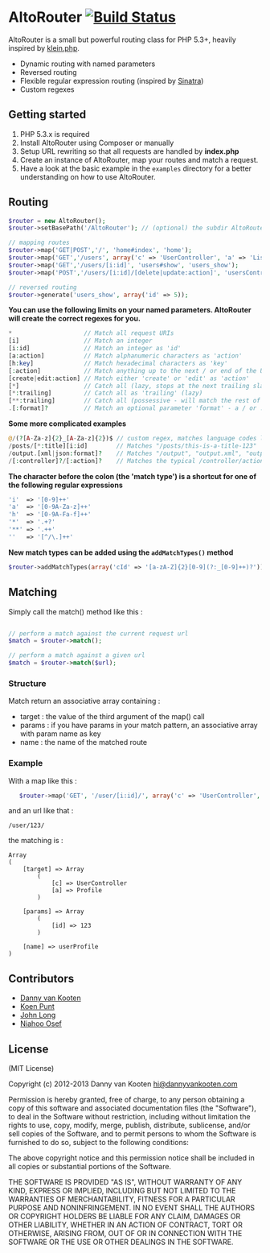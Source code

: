 # AltoRouter [![Build Status](https://api.travis-ci.org/dannyvankooten/AltoRouter.png)](http://travis-ci.org/dannyvankooten/AltoRouter)
AltoRouter is a small but powerful routing class for PHP 5.3+, heavily inspired by [klein.php](https://github.com/chriso/klein.php/).

* Dynamic routing with named parameters
* Reversed routing
* Flexible regular expression routing (inspired by [Sinatra](http://www.sinatrarb.com/))
* Custom regexes

## Getting started

1. PHP 5.3.x is required
2. Install AltoRouter using Composer or manually
2. Setup URL rewriting so that all requests are handled by **index.php**
3. Create an instance of AltoRouter, map your routes and match a request.
4. Have a look at the basic example in the `examples` directory for a better understanding on how to use AltoRouter.

## Routing
```php
$router = new AltoRouter();
$router->setBasePath('/AltoRouter'); // (optional) the subdir AltoRouter lives in

// mapping routes
$router->map('GET|POST','/', 'home#index', 'home');
$router->map('GET','/users', array('c' => 'UserController', 'a' => 'ListAction'));
$router->map('GET','/users/[i:id]', 'users#show', 'users_show');
$router->map('POST','/users/[i:id]/[delete|update:action]', 'usersController#doAction', 'users_do');

// reversed routing
$router->generate('users_show', array('id' => 5));


```

**You can use the following limits on your named parameters. AltoRouter will create the correct regexes for you.**

```php
*                    // Match all request URIs
[i]                  // Match an integer
[i:id]               // Match an integer as 'id'
[a:action]           // Match alphanumeric characters as 'action'
[h:key]              // Match hexadecimal characters as 'key'
[:action]            // Match anything up to the next / or end of the URI as 'action'
[create|edit:action] // Match either 'create' or 'edit' as 'action'
[*]                  // Catch all (lazy, stops at the next trailing slash)
[*:trailing]         // Catch all as 'trailing' (lazy)
[**:trailing]        // Catch all (possessive - will match the rest of the URI)
.[:format]?          // Match an optional parameter 'format' - a / or . before the block is also optional
```

**Some more complicated examples**

```php
@/(?[A-Za-z]{2}_[A-Za-z]{2})$ // custom regex, matches language codes like "en_us" etc.
/posts/[*:title][i:id]        // Matches "/posts/this-is-a-title-123"
/output.[xml|json:format]?    // Matches "/output", "output.xml", "output.json"
/[:controller]?/[:action]?    // Matches the typical /controller/action format
```

**The character before the colon (the 'match type') is a shortcut for one of the following regular expressions**

```php
'i'  => '[0-9]++'
'a'  => '[0-9A-Za-z]++'
'h'  => '[0-9A-Fa-f]++'
'*'  => '.+?'
'**' => '.++'
''   => '[^/\.]++'
```

**New match types can be added using the `addMatchTypes()` method**

```php
$router->addMatchTypes(array('cId' => '[a-zA-Z]{2}[0-9](?:_[0-9]++)?'));
```

## Matching

Simply call the match() method like this :

```php

// perform a match against the current request url
$match = $router->match();

// perform a match against a given url
$match = $router->match($url);

```

### Structure

Match return an associative array containing :
- target : the value of the third argument of the map() call
- params : if you have params in your match pattern, an associative array with param name as key 
- name : the name of the matched route

### Example

With a map like this :  
```php
   $router->map('GET', '/user/[i:id]/', array('c' => 'UserController', 'a' => 'Profile'), 'userProfile');
```
and an url like that :
```
/user/123/ 
```
the matching is :
```
Array
(
    [target] => Array
        (
            [c] => UserController
            [a] => Profile
        )

    [params] => Array
        (
            [id] => 123
        )

    [name] => userProfile
)

```

## Contributors
- [Danny van Kooten](https://github.com/dannyvankooten)
- [Koen Punt](https://github.com/koenpunt)
- [John Long](https://github.com/adduc)
- [Niahoo Osef](https://github.com/niahoo)

## License

(MIT License)

Copyright (c) 2012-2013 Danny van Kooten <hi@dannyvankooten.com>

Permission is hereby granted, free of charge, to any person obtaining a copy of this software and associated documentation files (the "Software"), to deal in the Software without restriction, including without limitation the rights to use, copy, modify, merge, publish, distribute, sublicense, and/or sell copies of the Software, and to permit persons to whom the Software is furnished to do so, subject to the following conditions:

The above copyright notice and this permission notice shall be included in all copies or substantial portions of the Software.

THE SOFTWARE IS PROVIDED "AS IS", WITHOUT WARRANTY OF ANY KIND, EXPRESS OR IMPLIED, INCLUDING BUT NOT LIMITED TO THE WARRANTIES OF MERCHANTABILITY, FITNESS FOR A PARTICULAR PURPOSE AND NONINFRINGEMENT. IN NO EVENT SHALL THE AUTHORS OR COPYRIGHT HOLDERS BE LIABLE FOR ANY CLAIM, DAMAGES OR OTHER LIABILITY, WHETHER IN AN ACTION OF CONTRACT, TORT OR OTHERWISE, ARISING FROM, OUT OF OR IN CONNECTION WITH THE SOFTWARE OR THE USE OR OTHER DEALINGS IN THE SOFTWARE.
